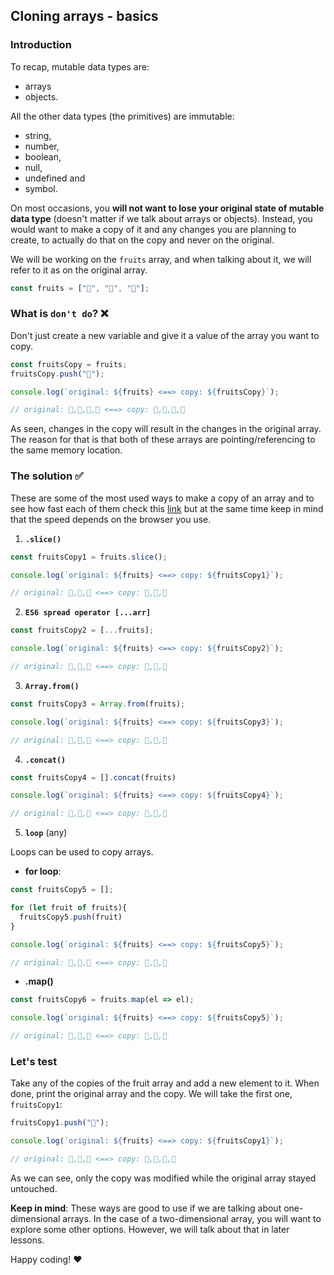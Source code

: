 ## Cloning arrays - basics

### Introduction

To recap, mutable data types are:
- arrays 
- objects.

All the other data types (the primitives) are immutable:
- string,
- number,
- boolean,
- null,
- undefined and
- symbol.

On most occasions, you __will not want to lose your original state of mutable data type__ (doesn't matter if we talk about arrays or objects). Instead, you would want to make a copy of it and any changes you are planning to create, to actually do that on the copy and never on the original.

We will be working on the `fruits` array, and when talking about it, we will refer to it as on the original array.

```jsx
const fruits = ["🍎", "🍐", "🍊"];
```

### What is `don't do`? :x: 

Don't just create a new variable and give it a value of the array you want to copy.

```jsx
const fruitsCopy = fruits;
fruitsCopy.push("🍍");

console.log(`original: ${fruits} <==> copy: ${fruitsCopy}`);

// original: 🍎,🍐,🍊,🍍 <==> copy: 🍎,🍐,🍊,🍍
```

As seen, changes in the copy will result in the changes in the original array. The reason for that is that both of these arrays are pointing/referencing to the same memory location.

### The solution :white_check_mark: 

These are some of the most used ways to make a copy of an array and to see how fast each of them check this [link](http://jsben.ch/lO6C5) but at the same time keep in mind that the speed depends on the browser you use.



1. __`.slice()`__

```jsx
const fruitsCopy1 = fruits.slice();

console.log(`original: ${fruits} <==> copy: ${fruitsCopy1}`);

// original: 🍎,🍐,🍊 <==> copy: 🍎,🍐,🍊
```

2. __`ES6 spread operator [...arr]`__

```jsx
const fruitsCopy2 = [...fruits];

console.log(`original: ${fruits} <==> copy: ${fruitsCopy2}`);

// original: 🍎,🍐,🍊 <==> copy: 🍎,🍐,🍊
```

3. __`Array.from()`__

```jsx
const fruitsCopy3 = Array.from(fruits);

console.log(`original: ${fruits} <==> copy: ${fruitsCopy3}`);

// original: 🍎,🍐,🍊 <==> copy: 🍎,🍐,🍊
```

4. __`.concat()`__

```jsx
const fruitsCopy4 = [].concat(fruits)

console.log(`original: ${fruits} <==> copy: ${fruitsCopy4}`);

// original: 🍎,🍐,🍊 <==> copy: 🍎,🍐,🍊
```

5. __`loop`__ (any)

Loops can be used to copy arrays.

- __for loop__:
```jsx
const fruitsCopy5 = [];

for (let fruit of fruits){
  fruitsCopy5.push(fruit)
}

console.log(`original: ${fruits} <==> copy: ${fruitsCopy5}`);

// original: 🍎,🍐,🍊 <==> copy: 🍎,🍐,🍊
```

- __.map()__

```jsx
const fruitsCopy6 = fruits.map(el => el);

console.log(`original: ${fruits} <==> copy: ${fruitsCopy5}`);

// original: 🍎,🍐,🍊 <==> copy: 🍎,🍐,🍊
```

### Let's test

Take any of the copies of the fruit array and add a new element to it. When done, print the original array and the copy. We will take the first one, `fruitsCopy1`:

```jsx
fruitsCopy1.push("🍒");

console.log(`original: ${fruits} <==> copy: ${fruitsCopy1}`);

// original: 🍎,🍐,🍊 <==> copy: 🍎,🍐,🍊,🍒
```

As we can see, only the copy was modified while the original array stayed untouched.

__Keep in mind__: These ways are good to use if we are talking about one-dimensional arrays. In the case of a two-dimensional array, you will want to explore some other options. However, we will talk about that in later lessons.

Happy coding! :heart:
